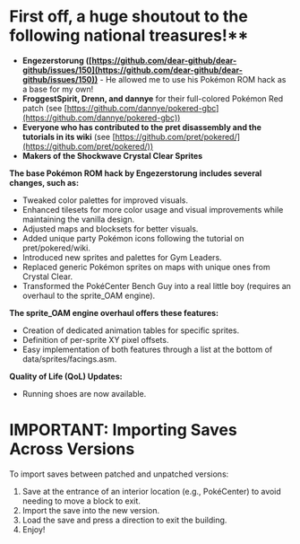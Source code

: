 # First off, a huge shoutout to the following national treasures!**

* **Engezerstorung ([https://github.com/dear-github/dear-github/issues/150](https://github.com/dear-github/dear-github/issues/150))** - He allowed me to use his Pokémon ROM hack as a base for my own!
* **FroggestSpirit, Drenn, and dannye** for their full-colored Pokémon Red patch (see [https://github.com/dannye/pokered-gbc](https://github.com/dannye/pokered-gbc))
* **Everyone who has contributed to the pret disassembly and the tutorials in its wiki** (see [https://github.com/pret/pokered/](https://github.com/pret/pokered/))
* **Makers of the Shockwave Crystal Clear Sprites**

**The base Pokémon ROM hack by Engezerstorung includes several changes, such as:**

* Tweaked color palettes for improved visuals.
* Enhanced tilesets for more color usage and visual improvements while maintaining the vanilla design.
* Adjusted maps and blocksets for better visuals.
* Added unique party Pokémon icons following the tutorial on pret/pokered/wiki.
* Introduced new sprites and palettes for Gym Leaders.
* Replaced generic Pokémon sprites on maps with unique ones from Crystal Clear.
* Transformed the PokéCenter Bench Guy into a real little boy (requires an overhaul to the sprite_OAM engine).

**The sprite_OAM engine overhaul offers these features:**

* Creation of dedicated animation tables for specific sprites.
* Definition of per-sprite XY pixel offsets.
* Easy implementation of both features through a list at the bottom of data/sprites/facings.asm.

**Quality of Life (QoL) Updates:**

* Running shoes are now available.

# IMPORTANT: Importing Saves Across Versions

To import saves between patched and unpatched versions:

1. Save at the entrance of an interior location (e.g., PokéCenter) to avoid needing to move a block to exit.
2. Import the save into the new version.
3. Load the save and press a direction to exit the building.
4. Enjoy!
